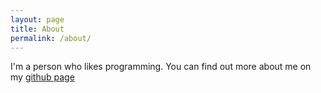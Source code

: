 ```yaml
---
layout: page
title: About
permalink: /about/
---
```


I'm a person who likes programming. You can find out more about me on my
[github page](https://github.com/coolreader18)
